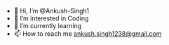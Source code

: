 - 👋 Hi, I’m @Ankush-Singh1
- 👀 I’m interested in Coding
- 🌱 I’m currently learning
- 📫 How to reach me ankush.singh1238@gmail.com

<!---
Ankush-Singh1/Ankush-Singh1 is a ✨ special ✨ repository because its `README.md` (this file) appears on your GitHub profile.
You can click the Preview link to take a look at your changes.
--->
